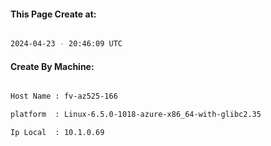 
   
#### This Page Create at:

```bash

2024-04-23 - 20:46:09 UTC

```

#### Create By Machine:

```bash

Host Name : fv-az525-166

platform  : Linux-6.5.0-1018-azure-x86_64-with-glibc2.35

Ip Local  : 10.1.0.69

```

